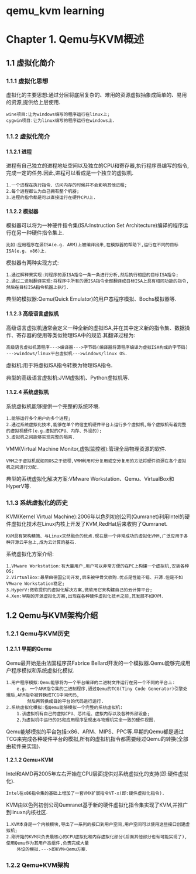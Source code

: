# qemu_kvm learning

# Chapter  1. Qemu与KVM概述

## 1.1 虚拟化简介

### 1.1.1 虚拟化思想

虚拟化的主要思想:通过分层将底层复杂的、难用的资源虚拟抽象成简单的、易用的资源,提供给上层使用.

```
wine项目:让为windows编写的程序运行在linux上;
cygwin项目:让为linux编写的程序运行在windows上.
```

### 1.1.2 虚拟化简介

#### 1.1.2.1 进程

进程有自己独立的进程地址空间以及独立的CPU和寄存器,执行程序员编写的指令,完成一定的任务.因此,进程可以看成是一个独立的虚拟机.

```
1.一个进程在执行指令、访问内存的时候并不会影响其他进程;
2.每个进程都认为自己拥有整个机器;
3.进程的指令都是可以直接运行在硬件CPU上.
```

#### 1.1.2.2 模拟器

模拟器可以将为一种硬件指令集(ISA:Instruction Set Architecture)编译的程序运行在另一种硬件指令集上.

```
比如:应用程序在源ISA(e.g. ARM)上被编译出来,在模拟器的帮助下,运行在不同的目标ISA(e.g. x86)上.
```

模拟器有两种实现方式:

```
1.通过解释来实现:对程序的源ISA指令一条一条进行分析,然后执行相应的目标ISA指令;
2.通过二进制翻译实现:将程序中所有的源ISA指令全部翻译成目标ISA上具有相同功能的指令,然后在目标ISA指令机器上执行.
```

典型的模拟器:Qemu(Quick Emulator)的用户态程序模拟、Bochs模拟器等.

#### 1.1.2.3 高级语言虚拟机

高级语言虚拟机通常会定义一种全新的虚拟ISA,并在其中定义新的指令集、数据操作、寄存器的使用等类似物理ISA中的规范.其翻译过程为:

```
高级语言虚拟机源程序--->编译器--->字节码(编译器将源程序编译为虚拟ISA构成的字节码)
--->windows/linux平台虚拟机--->windows/linux OS.
```

虚拟机:用于将虚拟ISA指令转换为物理ISA指令.

典型的高级语言虚拟机:JVM虚拟机、Python虚拟机等.

#### 1.1.2.4 系统虚拟机

系统虚拟机能够提供一个完整的系统环境.

```
1.能够运行多个用户的多个进程;
2.通过系统虚拟化技术,能够在单个的宿主机硬件平台上运行多个虚拟机,每个虚拟机有着完整的虚拟机硬件(e.g.虚拟的CPU、内存、外设的);
3.虚拟机之间能够实现完整的隔离.
```

VMM(Virtual Machine Monitor,虚拟监控器):管理全局物理资源的软件.

```
VMM之于虚拟机就如同OS之于进程,VMM利用时分复用或空分复用的方法将硬件资源在各个虚拟机之间进行分配.
```

典型的系统虚拟化解决方案:VMware Workstation、Qemu、VirtualBox和HyperV等.

### 1.1.3 系统虚拟化的历史

KVM(Kernel Virtual Machine):2006年以色列初创公司(Qumranet)利用Intel的硬件虚拟化技术在Linux内核上开发了KVM,RedHat后来收购了Qumranet.

```
KVM具有架构精简、与Linux天然融合的优点.现在是一个非常成功的虚拟化VMM,广泛应用于各种开源云平台上,成为云计算的基石.
```

系统虚拟化方案介绍:

```
1.VMware Workstation:有大量用户,用户可以非常方便的在PC上构建一个虚拟机,安装各种OS;
2.VirtualBox:最早由德国公司开发,后来被甲骨文收购.优点是性能不错、开源.但是不如VMware Workstation稳定;
3.HyperV:微软提供的虚拟化解决方案,微软用它来构建自己的云计算平台;
4.Xen:早期的开源虚拟化方案,出现在各种硬件虚拟化技术之前,其发展不如KVM.
```

## 1.2 Qemu与KVM架构介绍

### 1.2.1 Qemu与KVM历史

#### 1.2.1.1 早期的Qemu

Qemu最开始是由法国程序员Fabrice Bellard开发的一个模拟器.Qemu能够完成用户程序模拟和系统虚拟化模拟.

```
1.用户程序模拟:Qemu能够将为一个平台编译的二进制文件运行在另一个不同的平台上:
	e.g. 一个ARM指令集的二进制程序,通过Qemu的TCG(Tiny Code Generator)引擎处理后,ARM指令被转换成TCG中间代码,
		然后再转换成目的平台的代码进行运行.
2.系统虚拟化模拟:指Qemu能够模拟一个完整的系统虚拟机:
	1.该虚拟机有自己的虚拟CPU、芯片组、虚拟内存以及各种外部设备;
	2.为虚拟机中运行的OS和应用程序呈现出与物理机完全一致的硬件视图.
```

Qemu能够模拟的平台包括:x86、ARM、MIPS、PPC等.早期的Qemu都是通过TCG来完成各种硬件平台的模拟,所有的虚拟机指令都需要经过Qemu的转换(全部由软件来实现).

#### 1.2.1.2 Qemu+KVM

Intel和AMD再2005年左右开始在CPU层面提供对系统虚拟化的支持(即:硬件虚拟化).

```
Intel在x86指令集的基础上增加了一套VMX扩展指令VT-x(即:硬件虚拟化指令).
```

KVM由以色列初创公司Qumranet基于新的硬件虚拟化指令集实现了KVM,并推广到linuxn内核社区.

```
1.KVM本身是一个内核模块,导出了一系列的接口到用户空间,用户空间可以使用这些接口创建虚拟机;
2.刚开始的KVM只负责最核心的CPU虚拟化和内存虚拟化部分(后面其他部分也有可能实现了),使用Qemu作为其用户态组件,负责完成大量
	外设的模拟.--->即KVM+Qemu方案.
```

### 1.2.2 Qemu+KVM架构


